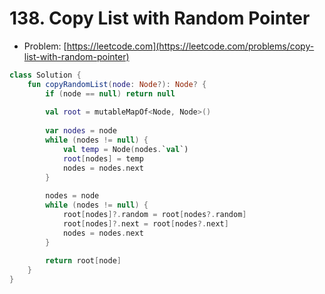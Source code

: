 # 138. Copy List with Random Pointer

- Problem: [https://leetcode.com](https://leetcode.com/problems/copy-list-with-random-pointer)

```kotlin
class Solution {
    fun copyRandomList(node: Node?): Node? {
        if (node == null) return null
        
        val root = mutableMapOf<Node, Node>()
        
        var nodes = node
        while (nodes != null) {
            val temp = Node(nodes.`val`)
            root[nodes] = temp
            nodes = nodes.next
        }
        
        nodes = node
        while (nodes != null) {
            root[nodes]?.random = root[nodes?.random]
            root[nodes]?.next = root[nodes?.next]
            nodes = nodes.next
        }
        
        return root[node]
    }
}
```